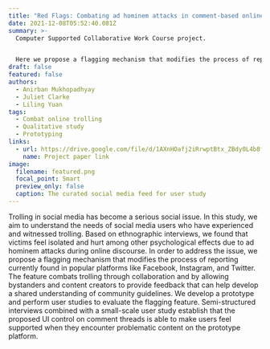 ```yaml
---
title: "Red Flags: Combating ad hominem attacks in comment-based online discussions"
date: 2021-12-08T05:52:40.081Z
summary: >-
  Computer Supported Collaborative Work Course project.


  Here we propose a flagging mechanism that modifies the process of reporting currently found in popular platforms like Facebook, Instagram, and Twitter. We describe the design, development, and evaluation of a method of curbing ad hominem attacks that occur in common online discussion spaces, particularly comments and replies to posts. Through ethnographic interviews as well as a small-scale user study, we explore the emotional experiences of being the target of or witnessing trolling online, revealing the needs of these groups in these interactions.
draft: false
featured: false
authors:
  - Anirban Mukhopadhyay
  - Juliet Clarke
  - Liling Yuan
tags:
  - Combat online trolling
  - Qualitative study
  - Prototyping
links:
  - url: https://drive.google.com/file/d/1AXnHOafj2iRrwptBtx_ZBdy0L4b8fewf/view?usp=sharing
    name: Project paper link
image:
  filename: featured.png
  focal_point: Smart
  preview_only: false
  caption: The curated social media feed for user study
---
```

Trolling in social media has become a serious social issue. In this study, we aim to understand the needs of social media users who have experienced and witnessed trolling. Based on ethnographic interviews, we found that victims feel isolated and hurt among other psychological effects due to ad hominem attacks during online discourse. In order to address the issue, we propose a flagging mechanism that modifies the process of reporting currently found in popular platforms like Facebook, Instagram, and Twitter. The feature combats trolling through collaboration and by allowing bystanders and content creators to provide feedback that can help develop a shared understanding of community guidelines. We develop a prototype and perform user studies to evaluate the flagging feature. Semi-structured interviews combined with a small-scale user study establish that the proposed UI control on comment threads is able to make users feel supported when they encounter problematic content on the prototype platform.